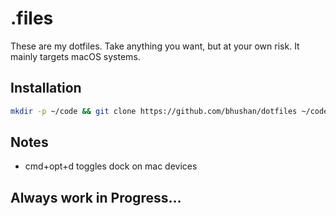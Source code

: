 # .files

These are my dotfiles. Take anything you want, but at your own risk. It mainly targets macOS systems.

## Installation

```bash
mkdir -p ~/code && git clone https://github.com/bhushan/dotfiles ~/code/dotfiles && cd ~/code/dotfiles && git submodule update --init && bash ~/code/dotfiles/install
```

## Notes

- cmd+opt+d toggles dock on mac devices

## Always work in Progress...
